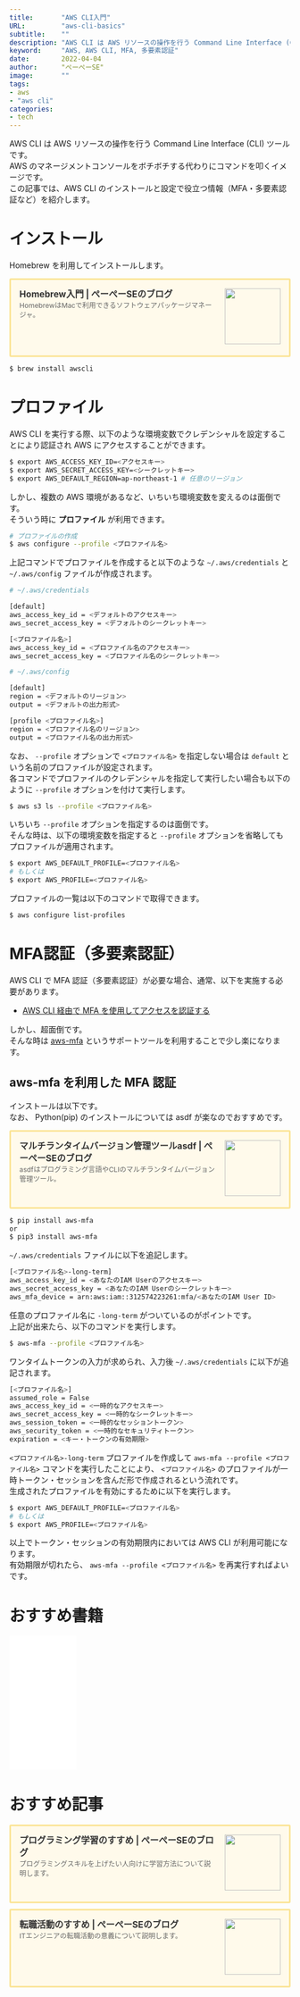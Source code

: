 ```yaml
---
title:       "AWS CLI入門"
URL:         "aws-cli-basics"
subtitle:    ""
description: "AWS CLI は AWS リソースの操作を行う Command Line Interface (CLI) ツールです。AWS のマネージメントコンソールをボチボチする代わりにコマンドを叩くイメージです。この記事では、AWS CLI のインストールと設定で役立つ情報（MFA・多要素認証など）を紹介します。"
keyword:     "AWS, AWS CLI, MFA, 多要素認証"
date:        2022-04-04
author:      "ぺーぺーSE"
image:       ""
tags:
- aws
- "aws cli"
categories:
- tech
---
```


AWS CLI は AWS リソースの操作を行う Command Line Interface (CLI) ツールです。  
AWS のマネージメントコンソールをボチボチする代わりにコマンドを叩くイメージです。  
この記事では、AWS CLI のインストールと設定で役立つ情報（MFA・多要素認証など）を紹介します。

<!--more-->

# インストール

Homebrew を利用してインストールします。

<div class="blogcardfu" style="width:auto;max-width:9999px;border:3px solid #FBE599;border-radius:3px;margin:10px 0;padding:15px;line-height:1.4;text-align:left;background:#FFFAEB;"><a href="https://blog.pepese.com/mac-homebrew-basics/" target="_blank" style="display:block;text-decoration:none;"><span class="blogcardfu-image" style="float:right;width:100px;padding:0 0 0 10px;margin:0 0 5px 5px;"><img src="https://images.weserv.nl/?w=100&url=ssl:blog.pepese.com/img/yaruwo.gif" width="100" style="width:100%;height:auto;max-height:100px;min-width:0;border:0 none;margin:0;"></span><br style="display:none"><span class="blogcardfu-title" style="font-size:112.5%;font-weight:700;color:#333333;margin:0 0 5px 0;">Homebrew入門 | ぺーぺーSEのブログ</span><br><span class="blogcardfu-content" style="font-size:87.5%;font-weight:400;color:#666666;">HomebrewはMacで利用できるソフトウェアパッケージマネージャ。</span><br><span style="clear:both;display:block;overflow:hidden;height:0;">&nbsp;</span></a></div>

```bash
$ brew install awscli
```

# プロファイル

AWS CLI を実行する際、以下のような環境変数でクレデンシャルを設定することにより認証され AWS にアクセスすることができます。

```bash
$ export AWS_ACCESS_KEY_ID=<アクセスキー>
$ export AWS_SECRET_ACCESS_KEY=<シークレットキー>
$ export AWS_DEFAULT_REGION=ap-northeast-1 # 任意のリージョン
```

しかし、複数の AWS 環境があるなど、いちいち環境変数を変えるのは面倒です。  
そういう時に **プロファイル** が利用できます。

```bash
# プロファイルの作成
$ aws configure --profile <プロファイル名>
```

上記コマンドでプロファイルを作成すると以下のような `~/.aws/credentials` と `~/.aws/config` ファイルが作成されます。

```bash
# ~/.aws/credentials

[default]
aws_access_key_id = <デフォルトのアクセスキー>
aws_secret_access_key = <デフォルトのシークレットキー>

[<プロファイル名>]
aws_access_key_id = <プロファイル名のアクセスキー>
aws_secret_access_key = <プロファイル名のシークレットキー>
```

```bash
# ~/.aws/config

[default]
region = <デフォルトのリージョン>
output = <デフォルトの出力形式>

[profile <プロファイル名>]
region = <プロファイル名のリージョン>
output = <プロファイル名の出力形式>
```

なお、 `--profile` オプションで `<プロファイル名>` を指定しない場合は `default` という名前のプロファイルが設定されます。  
各コマンドでプロファイルのクレデンシャルを指定して実行したい場合も以下のように `--profile` オプションを付けて実行します。

```bash
$ aws s3 ls --profile <プロファイル名>
```

いちいち `--profile` オプションを指定するのは面倒です。  
そんな時は、以下の環境変数を指定すると `--profile` オプションを省略してもプロファイルが適用されます。

```bash
$ export AWS_DEFAULT_PROFILE=<プロファイル名>
# もしくは
$ export AWS_PROFILE=<プロファイル名>
```

プロファイルの一覧は以下のコマンドで取得できます。

```bash
$ aws configure list-profiles
```

# MFA認証（多要素認証）

AWS CLI で MFA 認証（多要素認証）が必要な場合、通常、以下を実施する必要があります。

- [AWS CLI 経由で MFA を使用してアクセスを認証する](https://aws.amazon.com/jp/premiumsupport/knowledge-center/authenticate-mfa-cli/)

しかし、超面倒です。  
そんな時は [aws-mfa](https://github.com/broamski/aws-mfa) というサポートツールを利用することで少し楽になります。

## aws-mfa を利用した MFA 認証

インストールは以下です。  
なお、 Python(pip) のインストールについては asdf が楽なのでおすすめです。

<div class="blogcardfu" style="width:auto;max-width:9999px;border:3px solid #FBE599;border-radius:3px;margin:10px 0;padding:15px;line-height:1.4;text-align:left;background:#FFFAEB;"><a href="https://blog.pepese.com/asdf-basics/" target="_blank" style="display:block;text-decoration:none;"><span class="blogcardfu-image" style="float:right;width:100px;padding:0 0 0 10px;margin:0 0 5px 5px;"><img src="https://images.weserv.nl/?w=100&url=ssl:blog.pepese.com/img/yaruwo.gif" width="100" style="width:100%;height:auto;max-height:100px;min-width:0;border:0 none;margin:0;"></span><br style="display:none"><span class="blogcardfu-title" style="font-size:112.5%;font-weight:700;color:#333333;margin:0 0 5px 0;">マルチランタイムバージョン管理ツールasdf | ぺーぺーSEのブログ</span><br><span class="blogcardfu-content" style="font-size:87.5%;font-weight:400;color:#666666;">asdfはプログラミング言語やCLIのマルチランタイムバージョン管理ツール。</span><br><span style="clear:both;display:block;overflow:hidden;height:0;">&nbsp;</span></a></div>

```bash
$ pip install aws-mfa
or
$ pip3 install aws-mfa
```

`~/.aws/credentials` ファイルに以下を追記します。

```bash
[<プロファイル名>-long-term]
aws_access_key_id = <あなたのIAM Userのアクセスキー>
aws_secret_access_key = <あなたのIAM Userのシークレットキー>
aws_mfa_device = arn:aws:iam::312574223261:mfa/<あなたのIAM User ID>
```

任意のプロファイル名に `-long-term` がついているのがポイントです。  
上記が出来たら、以下のコマンドを実行します。

```bash
$ aws-mfa --profile <プロファイル名>
```

ワンタイムトークンの入力が求められ、入力後 `~/.aws/credentials` に以下が追記されます。

```bash
[<プロファイル名>]
assumed_role = False
aws_access_key_id = <一時的なアクセスキー>
aws_secret_access_key = <一時的なシークレットキー>
aws_session_token = <一時的なセッショントークン>
aws_security_token = <一時的なセキュリティトークン>
expiration = <キー・トークンの有効期限>
```

`<プロファイル名>-long-term` プロファイルを作成して `aws-mfa --profile <プロファイル名>` コマンドを実行したことにより、 `<プロファイル名>` のプロファイルが一時トークン・セッションを含んだ形で作成されるという流れです。  
生成されたプロファイルを有効にするために以下を実行します。

```bash
$ export AWS_DEFAULT_PROFILE=<プロファイル名>
# もしくは
$ export AWS_PROFILE=<プロファイル名>
```

以上でトークン・セッションの有効期限内においては AWS CLI が利用可能になります。  
有効期限が切れたら、 `aws-mfa --profile <プロファイル名>` を再実行すればよいです。

# おすすめ書籍

<!-- amazon affiliate kindle aws basics --->
<iframe sandbox="allow-popups allow-scripts allow-modals allow-forms allow-same-origin" style="width:120px;height:240px;" marginwidth="0" marginheight="0" scrolling="no" frameborder="0" src="//rcm-fe.amazon-adsystem.com/e/cm?lt1=_blank&bc1=000000&IS2=1&bg1=FFFFFF&fc1=000000&lc1=0000FF&t=tanakakns-22&language=ja_JP&o=9&p=8&l=as4&m=amazon&f=ifr&ref=as_ss_li_til&asins=B08QTQBJKZ&linkId=b2aea688fd22ddb6076a65af2f9c3738"></iframe>

# おすすめ記事

<!-- プログラミング学習のすすめ -->
<div class="blogcardfu" style="width:auto;max-width:9999px;border:3px solid #FBE599;border-radius:3px;margin:10px 0;padding:15px;line-height:1.4;text-align:left;background:#FFFAEB;"><a href="https://blog.pepese.com/article-programing-learning" target="_blank" style="display:block;text-decoration:none;"><span class="blogcardfu-image" style="float:right;width:100px;padding:0 0 0 10px;margin:0 0 5px 5px;"><img src="https://images.weserv.nl/?w=100&url=ssl:blog.pepese.com/img/yaruwo.gif" width="100" style="width:100%;height:auto;max-height:100px;min-width:0;border:0 none;margin:0;"></span><br style="display:none"><span class="blogcardfu-title" style="font-size:112.5%;font-weight:700;color:#333333;margin:0 0 5px 0;">プログラミング学習のすすめ | ぺーぺーSEのブログ</span><br><span class="blogcardfu-content" style="font-size:87.5%;font-weight:400;color:#666666;">プログラミングスキルを上げたい人向けに学習方法について説明します。</span><br><span style="clear:both;display:block;overflow:hidden;height:0;">&nbsp;</span></a></div>

<!-- 転職活動のすすめ -->
<div class="blogcardfu" style="width:auto;max-width:9999px;border:3px solid #FBE599;border-radius:3px;margin:10px 0;padding:15px;line-height:1.4;text-align:left;background:#FFFAEB;"><a href="https://blog.pepese.com/article-job-changing" target="_blank" style="display:block;text-decoration:none;"><span class="blogcardfu-image" style="float:right;width:100px;padding:0 0 0 10px;margin:0 0 5px 5px;"><img src="https://images.weserv.nl/?w=100&url=ssl:blog.pepese.com/img/yaruwo.gif" width="100" style="width:100%;height:auto;max-height:100px;min-width:0;border:0 none;margin:0;"></span><br style="display:none"><span class="blogcardfu-title" style="font-size:112.5%;font-weight:700;color:#333333;margin:0 0 5px 0;">転職活動のすすめ | ぺーぺーSEのブログ</span><br><span class="blogcardfu-content" style="font-size:87.5%;font-weight:400;color:#666666;">ITエンジニアの転職活動の意義について説明します。</span><br><span style="clear:both;display:block;overflow:hidden;height:0;">&nbsp;</span></a></div>